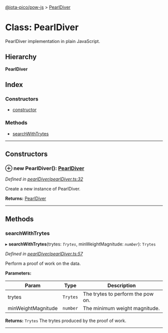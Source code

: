 [@iota-pico/pow-js](../README.md) > [PearlDiver](../classes/pearldiver.md)

# Class: PearlDiver

PearlDiver implementation in plain JavaScript.

## Hierarchy

**PearlDiver**

## Index

### Constructors

* [constructor](pearldiver.md#constructor)

### Methods

* [searchWithTrytes](pearldiver.md#searchwithtrytes)

---

## Constructors

<a id="constructor"></a>

### ⊕ **new PearlDiver**(): [PearlDiver](pearldiver.md)

*Defined in [pearlDiver/pearlDiver.ts:32](https://github.com/iota-pico/pow-js/blob/4a355a8/src/pearlDiver/pearlDiver.ts#L32)*

Create a new instance of PearlDiver.

**Returns:** [PearlDiver](pearldiver.md)

---

## Methods

<a id="searchwithtrytes"></a>

###  searchWithTrytes

▸ **searchWithTrytes**(trytes: *`Trytes`*, minWeightMagnitude: *`number`*): `Trytes`

*Defined in [pearlDiver/pearlDiver.ts:57](https://github.com/iota-pico/pow-js/blob/4a355a8/src/pearlDiver/pearlDiver.ts#L57)*

Perform a proof of work on the data.

**Parameters:**

| Param | Type | Description |
| ------ | ------ | ------ |
| trytes | `Trytes`   |  The trytes to perform the pow on. |
| minWeightMagnitude | `number`   |  The minimum weight magnitude. |

**Returns:** `Trytes`
The trytes produced by the proof of work.

___

